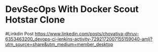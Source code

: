 # DevSecOps With Docker Scout Hotstar Clone

#Linkdin Post
https://www.linkedin.com/posts/chovatiya-dhruv-6353463200_devops-ci-jenkins-activity-7292172007155159040-amlj?utm_source=share&utm_medium=member_desktop
